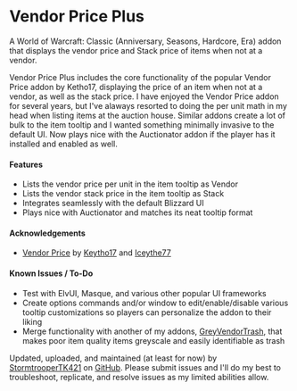 # Vendor Price Plus
A World of Warcraft: Classic (Anniversary, Seasons, Hardcore, Era) addon that displays the vendor price and Stack price of items when not at a vendor.

Vendor Price Plus includes the core functionality of the popular Vendor Price addon by Ketho17, displaying the price of an item when not at a vendor, as well as the stack price. I have enjoyed the Vendor Price addon for several years, but I've alaways resorted to doing the per unit math in my head when listing items at the auction house. Similar addons create a lot of bulk to the item tooltip and I wanted something minimally invasive to the default UI. Now plays nice with the Auctionator addon if the player has it installed and enabled as well.

<h4>Features</h4>

- Lists the vendor price per unit in the item tooltip as Vendor
- Lists the vendor stack price in the item tooltip as Stack
- Integrates seamlessly with the default Blizzard UI
- Plays nice with Auctionator and matches its neat tooltip format

<h4>Acknowledgements</h4>

-  [Vendor Price](https://www.curseforge.com/wow/addons/vendor-price) by [Keytho17](https://legacy.curseforge.com/members/Ketho17/projects) and [Iceythe77](https://legacy.curseforge.com/members/icesythe77/projects)

<h4>Known Issues / To-Do</h4>

- Test with ElvUI, Masque, and various other popular UI frameworks
- Create options commands and/or window to edit/enable/disable various tooltip customizations so players can personalize the addon to their liking
- Merge functionality with another of my addons, [GreyVendorTrash](https://www.curseforge.com/wow/addons/grey-vendor-trash), that makes poor item quality items greyscale and easily identifiable as trash

Updated, uploaded, and maintained (at least for now) by [StormtrooperTK421](https://discordapp.com/users/237746068844969994) on [GitHub](https://github.com/DustinChecketts/VendorPricePlus). Please submit issues and I'll do my best to troubleshoot, replicate, and resolve issues as my limited abilities allow.
